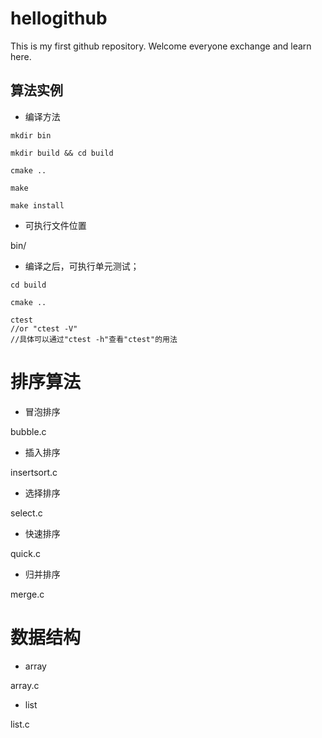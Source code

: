 # hellogithub
This is my first github repository. Welcome everyone exchange and learn here.

## 算法实例

- 编译方法

```
mkdir bin

mkdir build && cd build

cmake ..

make

make install

```

- 可执行文件位置

bin/


- 编译之后，可执行单元测试；
```
cd build

cmake ..

ctest
//or "ctest -V"
//具体可以通过"ctest -h"查看"ctest"的用法
```

# 排序算法

- 冒泡排序

bubble.c

- 插入排序

insertsort.c

- 选择排序

select.c

- 快速排序

quick.c

- 归并排序

merge.c



# 数据结构

- array

array.c

- list

list.c




